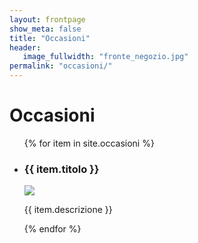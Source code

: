 ```yaml
---
layout: frontpage
show_meta: false
title: "Occasioni"
header:
   image_fullwidth: "fronte_negozio.jpg"
permalink: "occasioni/"
---
```


# Occasioni

<ul class="small-block-grid-1 medium-block-grid-2">
  {% for item in site.occasioni %}
    <li>
      <div class="card">
        <div class="card-divider">
          <h3>{{ item.titolo }}</h3>
        </div>
        <img src="{{ item.immagine }}">
        <div class="card-section">
          <p>{{ item.descrizione }}</p>
        </div>
      </div>
    </li>
  {% endfor %}
</ul> <!-- grid-x -->
